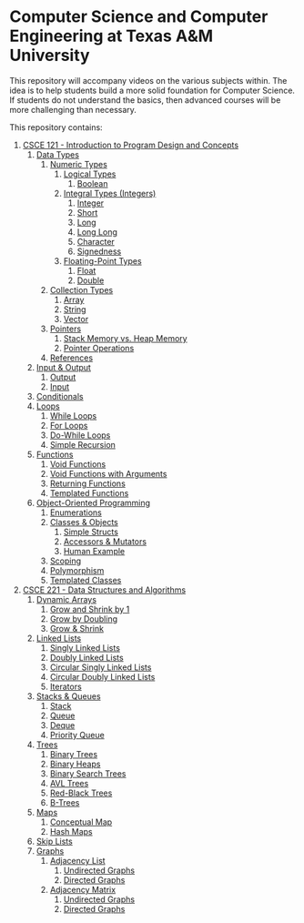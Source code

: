 # Computer Science and Computer Engineering at Texas A&amp;M University
This repository will accompany videos on the various subjects within. The idea is to help students build a more solid foundation for Computer Science. If students do not understand the basics, then advanced courses will be more challenging than necessary.

This repository contains:
1. [CSCE 121 - Introduction to Program Design and Concepts](CSCE%20121%20-%20Introduction%20to%20Program%20Design%20and%20Concepts)
   1. [Data Types](CSCE%20121%20-%20Introduction%20to%20Program%20Design%20and%20Concepts/1%20Data%20Types)
      1. [Numeric Types](CSCE%20121%20-%20Introduction%20to%20Program%20Design%20and%20Concepts/1%20Data%20Types/1%20Numeric%20Types)
         1. [Logical Types](CSCE%20121%20-%20Introduction%20to%20Program%20Design%20and%20Concepts/1%20Data%20Types/1%20Numeric%20Types/1%20Logical%20Types)
            1. [Boolean](CSCE%20121%20-%20Introduction%20to%20Program%20Design%20and%20Concepts/1%20Data%20Types/1%20Numeric%20Types/1%20Logical%20Types/Boolean)
         2. [Integral Types (Integers)](CSCE%20121%20-%20Introduction%20to%20Program%20Design%20and%20Concepts/1%20Data%20Types/1%20Numeric%20Types/2%20Integral%20Types%20(Integers))
            1. [Integer](CSCE%20121%20-%20Introduction%20to%20Program%20Design%20and%20Concepts/1%20Data%20Types/1%20Numeric%20Types/2%20Integral%20Types%20(Integers)/1%20Integer)
            2. [Short](CSCE%20121%20-%20Introduction%20to%20Program%20Design%20and%20Concepts/1%20Data%20Types/1%20Numeric%20Types/2%20Integral%20Types%20(Integers)/2%20Short)
            3. [Long](CSCE%20121%20-%20Introduction%20to%20Program%20Design%20and%20Concepts/1%20Data%20Types/1%20Numeric%20Types/2%20Integral%20Types%20(Integers)/3%20Long)
            4. [Long Long](CSCE%20121%20-%20Introduction%20to%20Program%20Design%20and%20Concepts/1%20Data%20Types/1%20Numeric%20Types/2%20Integral%20Types%20(Integers)/4%20Long%20Long)
            5. [Character](CSCE%20121%20-%20Introduction%20to%20Program%20Design%20and%20Concepts/1%20Data%20Types/1%20Numeric%20Types/2%20Integral%20Types%20(Integers)/5%20Character)
            6. [Signedness](CSCE%20121%20-%20Introduction%20to%20Program%20Design%20and%20Concepts/1%20Data%20Types/1%20Numeric%20Types/2%20Integral%20Types%20(Integers)/6%20Signedness)
         3. [Floating-Point Types](CSCE%20121%20-%20Introduction%20to%20Program%20Design%20and%20Concepts/1%20Data%20Types/1%20Numeric%20Types/3%20Floating-Point%20Types)
            1. [Float](CSCE%20121%20-%20Introduction%20to%20Program%20Design%20and%20Concepts/1%20Data%20Types/1%20Numeric%20Types/3%20Floating-Point%20Types/1%20Float)
            2. [Double](CSCE%20121%20-%20Introduction%20to%20Program%20Design%20and%20Concepts/1%20Data%20Types/1%20Numeric%20Types/3%20Floating-Point%20Types/2%20Double)
      2. [Collection Types](CSCE%20121%20-%20Introduction%20to%20Program%20Design%20and%20Concepts/1%20Data%20Types/2%20Collection%20Types)
         1. [Array](CSCE%20121%20-%20Introduction%20to%20Program%20Design%20and%20Concepts/1%20Data%20Types/2%20Collection%20Types/1%20Array)
         2. [String](CSCE%20121%20-%20Introduction%20to%20Program%20Design%20and%20Concepts/1%20Data%20Types/2%20Collection%20Types/2%20String)
         3. [Vector](CSCE%20121%20-%20Introduction%20to%20Program%20Design%20and%20Concepts/1%20Data%20Types/2%20Collection%20Types/3%20Vector)
      3. [Pointers](CSCE%20121%20-%20Introduction%20to%20Program%20Design%20and%20Concepts/1%20Data%20Types/3%20Pointers)
         1. [Stack Memory vs. Heap Memory](CSCE%20121%20-%20Introduction%20to%20Program%20Design%20and%20Concepts/1%20Data%20Types/3%20Pointers/1%20Stack%20Memory%20vs%20Heap%20Memory)
         2. [Pointer Operations](CSCE%20121%20-%20Introduction%20to%20Program%20Design%20and%20Concepts/1%20Data%20Types/3%20Pointers/2%20Pointer%20Operations)
      4. [References](CSCE%20121%20-%20Introduction%20to%20Program%20Design%20and%20Concepts/1%20Data%20Types/4%20References)
   2. [Input &amp; Output](CSCE%20121%20-%20Introduction%20to%20Program%20Design%20and%20Concepts/2%20Input%20%26%20Output)
      1. [Output](CSCE%20121%20-%20Introduction%20to%20Program%20Design%20and%20Concepts/2%20Input%20%26%20Output/1%20Output)
      2. [Input](CSCE%20121%20-%20Introduction%20to%20Program%20Design%20and%20Concepts/2%20Input%20%26%20Output/2%20Input)
   3. [Conditionals](CSCE%20121%20-%20Introduction%20to%20Program%20Design%20and%20Concepts/3%20Conditionals)
   4. [Loops](CSCE%20121%20-%20Introduction%20to%20Program%20Design%20and%20Concepts/4%20Loops)
      1. [While Loops](CSCE%20121%20-%20Introduction%20to%20Program%20Design%20and%20Concepts/4%20Loops/1%20While%20Loops)
      2. [For Loops](CSCE%20121%20-%20Introduction%20to%20Program%20Design%20and%20Concepts/4%20Loops/2%20For%20Loops)
      3. [Do-While Loops](CSCE%20121%20-%20Introduction%20to%20Program%20Design%20and%20Concepts/4%20Loops/3%20Do-While%20Loops)
      4. [Simple Recursion](CSCE%20121%20-%20Introduction%20to%20Program%20Design%20and%20Concepts/4%20Loops/4%20Simple%20Recursion)
   5. [Functions](CSCE%20121%20-%20Introduction%20to%20Program%20Design%20and%20Concepts/5%20Functions)
      1. [Void Functions](CSCE%20121%20-%20Introduction%20to%20Program%20Design%20and%20Concepts/5%20Functions/1%20Void%20Functions)
      2. [Void Functions with Arguments](CSCE%20121%20-%20Introduction%20to%20Program%20Design%20and%20Concepts/5%20Functions/2%20Void%20Functions%20with%20Arguments)
      3. [Returning Functions](CSCE%20121%20-%20Introduction%20to%20Program%20Design%20and%20Concepts/5%20Functions/3%20Returning%20Functions)
      4. [Templated Functions](CSCE%20121%20-%20Introduction%20to%20Program%20Design%20and%20Concepts/5%20Functions/4%20Templated%20Functions)
   6. [Object-Oriented Programming](CSCE%20121%20-%20Introduction%20to%20Program%20Design%20and%20Concepts/6%20Object%20Oriented%20Programming)
      1. [Enumerations](CSCE%20121%20-%20Introduction%20to%20Program%20Design%20and%20Concepts/6%20Object%20Oriented%20Programming/1%20Enumerations)
      2. [Classes &amp; Objects](CSCE%20121%20-%20Introduction%20to%20Program%20Design%20and%20Concepts/6%20Object%20Oriented%20Programming/2%20Classes%20%26%20Objects)
         1. [Simple Structs](CSCE%20121%20-%20Introduction%20to%20Program%20Design%20and%20Concepts/6%20Object%20Oriented%20Programming/2%20Classes%20%26%20Objects/1%20Simple%20Structs)
         3. [Accessors &amp; Mutators](CSCE%20121%20-%20Introduction%20to%20Program%20Design%20and%20Concepts/6%20Object%20Oriented%20Programming/2%20Classes%20%26%20Objects/2%20Accessors%20%26%20Mutators)
         4. [Human Example](CSCE%20121%20-%20Introduction%20to%20Program%20Design%20and%20Concepts/6%20Object%20Oriented%20Programming/2%20Classes%20%26%20Objects/3%20Human%20Example)
      3. [Scoping](CSCE%20121%20-%20Introduction%20to%20Program%20Design%20and%20Concepts/6%20Object%20Oriented%20Programming/3%20Scoping)
      4. [Polymorphism](CSCE%20121%20-%20Introduction%20to%20Program%20Design%20and%20Concepts/6%20Object%20Oriented%20Programming/4%20Polymorphism)
      5. [Templated Classes](CSCE%20121%20-%20Introduction%20to%20Program%20Design%20and%20Concepts/6%20Object%20Oriented%20Programming/5%20Templated%20Classes)
2. [CSCE 221 - Data Structures and Algorithms](CSCE%20221%20-%20Data%20Structures%20and%20Algorithms)
   1. [Dynamic Arrays](CSCE%20221%20-%20Data%20Structures%20and%20Algorithms/1%20Dynamic%20Arrays)
      1. [Grow and Shrink by 1](CSCE%20221%20-%20Data%20Structures%20and%20Algorithms/1%20Dynamic%20Arrays/1%20Grow%20and%20Shrink%20by%201)
      2. [Grow by Doubling](CSCE%20221%20-%20Data%20Structures%20and%20Algorithms/1%20Dynamic%20Arrays/2%20Grow%20by%20Doubling)
      3. [Grow &amp; Shrink](CSCE%20221%20-%20Data%20Structures%20and%20Algorithms/1%20Dynamic%20Arrays/3%20Grow%20%26%20Shrink)
   2. [Linked Lists](CSCE%20221%20-%20Data%20Structures%20and%20Algorithms/2%20Linked%20Lists)
      1. [Singly Linked Lists](CSCE%20221%20-%20Data%20Structures%20and%20Algorithms/2%20Linked%20Lists/1%20Singly%20Linked%20Lists)
      2. [Doubly Linked Lists](CSCE%20221%20-%20Data%20Structures%20and%20Algorithms/2%20Linked%20Lists/2%20Doubly%20Linked%20Lists)
      3. [Circular Singly Linked Lists](CSCE%20221%20-%20Data%20Structures%20and%20Algorithms/2%20Linked%20Lists/3%20Circular%20Singly%20Linked%20Lists)
      4. [Circular Doubly Linked Lists](CSCE%20221%20-%20Data%20Structures%20and%20Algorithms/2%20Linked%20Lists/4%20Circular%20Doubly%20Linked%20Lists)
      5. [Iterators](CSCE%20221%20-%20Data%20Structures%20and%20Algorithms/2%20Linked%20Lists/5%20Iterators)
   3. [Stacks &amp; Queues](CSCE%20221%20-%20Data%20Structures%20and%20Algorithms/3%20Stacks%20%26%20Queues)
      1. [Stack](CSCE%20221%20-%20Data%20Structures%20and%20Algorithms/3%20Stacks%20%26%20Queues/1%20Stack)
      2. [Queue](CSCE%20221%20-%20Data%20Structures%20and%20Algorithms/3%20Stacks%20%26%20Queues/2%20Queue)
      3. [Deque](CSCE%20221%20-%20Data%20Structures%20and%20Algorithms/3%20Stacks%20%26%20Queues/3%20Deque)
      4. [Priority Queue](CSCE%20221%20-%20Data%20Structures%20and%20Algorithms/3%20Stacks%20%26%20Queues/4%20Priority%20Queue)
   4. [Trees](CSCE%20221%20-%20Data%20Structures%20and%20Algorithms/4%20Trees)
      1. [Binary Trees](CSCE%20221%20-%20Data%20Structures%20and%20Algorithms/4%20Trees/1%20Binary%20Trees)
      2. [Binary Heaps](CSCE%20221%20-%20Data%20Structures%20and%20Algorithms/4%20Trees/2%20Binary%20Heaps)
      3. [Binary Search Trees](CSCE%20221%20-%20Data%20Structures%20and%20Algorithms/4%20Trees/3%20Binary%20Search%20Trees)
      4. [AVL Trees](CSCE%20221%20-%20Data%20Structures%20and%20Algorithms/4%20Trees/4%20AVL%20Trees)
      5. [Red-Black Trees](CSCE%20221%20-%20Data%20Structures%20and%20Algorithms/4%20Trees/5%20Red-Black%20Trees)
      6. [B-Trees](CSCE%20221%20-%20Data%20Structures%20and%20Algorithms/4%20Trees/6%20B-Trees)
   5. [Maps](CSCE%20221%20-%20Data%20Structures%20and%20Algorithms/5%20Maps)
      1. [Conceptual Map](CSCE%20221%20-%20Data%20Structures%20and%20Algorithms/5%20Maps/1%20Conceptual%20Map)
      2. [Hash Maps](CSCE%20221%20-%20Data%20Structures%20and%20Algorithms/5%20Maps/2%20Hash%20Maps)
   6. [Skip Lists](CSCE%20221%20-%20Data%20Structures%20and%20Algorithms/6%20Skip%20Lists)
   7. [Graphs](CSCE%20221%20-%20Data%20Structures%20and%20Algorithms/7%20Graphs)
      1. [Adjacency List](CSCE%20221%20-%20Data%20Structures%20and%20Algorithms/7%20Graphs/1%20Adjacency%20List)
         1. [Undirected Graphs](CSCE%20221%20-%20Data%20Structures%20and%20Algorithms/7%20Graphs/1%20Adjacency%20List/1%20Undirected%20Graphs)
         2. [Directed Graphs](CSCE%20221%20-%20Data%20Structures%20and%20Algorithms/7%20Graphs/1%20Adjacency%20List/2%20Directed%20Graphs)
      2. [Adjacency Matrix](CSCE%20221%20-%20Data%20Structures%20and%20Algorithms/7%20Graphs/2%20Adjacency%20Matrix)
         1. [Undirected Graphs](CSCE%20221%20-%20Data%20Structures%20and%20Algorithms/7%20Graphs/2%20Adjacency%20Matrix/1%20Undirected%20Graphs)
         2. [Directed Graphs](CSCE%20221%20-%20Data%20Structures%20and%20Algorithms/7%20Graphs/2%20Adjacency%20Matrix/2%20Directed%20Graphs)